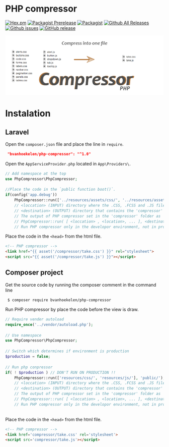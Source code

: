 

# PHP compressor
[![Hex.pm](https://img.shields.io/hexpm/l/plug.svg?maxAge=2592000&style=flat-square)](https://github.com/bvanhoekelen/php-compressor/blob/master/LICENSE)
[![Packagist Prerelease](https://img.shields.io/packagist/vpre/bvanhoekelen/php-compressor.svg?maxAge=2592000&style=flat-square)](https://packagist.org/packages/bvanhoekelen/php-compressor)
[![Packagist](https://img.shields.io/packagist/dt/bvanhoekelen/php-compressor.svg?maxAge=2592000&style=flat-square)](https://packagist.org/packages/bvanhoekelen/php-compressor)
[![Github All Releases](https://img.shields.io/github/downloads/bvanhoekelen/php-compressor/totlal.svg?maxAge=2592000&style=flat-square)](https://github.com/bvanhoekelen/php-compressor)
[![Github issues](https://img.shields.io/github/issues/bvanhoekelen/php-compressor.svg?maxAge=2592000&style=flat-square)](https://github.com/bvanhoekelen/php-compressor/issues)
[![GitHub release](https://img.shields.io/github/release/bvanhoekelen/php-compressor.svg?maxAge=2592000&style=flat-square)](https://github.com/bvanhoekelen/php-compressor)

<p align="center"><img src="/assets/banner.png" alt="php-compressor" /></p>

# Instalation

## Laravel
Open the `composer.json` file and place the line in `require`.
```json
 "bvanhoekelen/php-compressor": "^1.0"
```

Open the `AppServiceProvider.php` located in `App\Providers\`.
```php
// Add namespace at the top
use PhpCompressor\PhpCompressor;

//Place the code in the `public function boot()`.
if(config('app.debug'))
    PhpCompressor::run(['../resources/assets/css/', '../resources/assets/js/']);
    // <loccation> (INPUT) directory where the .CSS, .FCSS and .JS files are
    // <destination> (OUTPUT) directory that contains the 'compressor' folder.
    // The output of PHP compressor set in the 'compressor' folder as 'take.css' and 'take.js'
    // PhpCompressor::run( [ <loccation> , <location>, ... ], <destination> );
    // Run PHP compressor only in the developor environment, not in production!
```


Place the code in the `<head>` from the html file.
```html
<!-- PHP compressor -->
<link href="{{ asset('/compressor/take.css') }}" rel="stylesheet">
<script src="{{ asset('/compressor/take.js') }}"></script>
```

## Composer project
Get the source code by running the composer comment in the command line 
```{r, engine='bash', count_lines}
 $ composer require bvanhoekelen/php-compressor
```

Run PHP compressor by place the code before the view is draw.
```php
// Require vender autoload
require_once('../vendor/autoload.php');

// Use namespace
use PhpCompressor\PhpCompressor;

// Switch which determines if environment is production
$production = false;

// Run php conpressor
if( ! $production ) // DON'T RUN ON PRODUCTION !!
    PhpCompressor::run(['resources/css/', 'resources/js/'], 'public/');
    // <loccation> (INPUT) directory where the .CSS, .FCSS and .JS files are
    // <destination> (OUTPUT) directory that contains the 'compressor' folder.
    // The output of PHP compressor set in the 'compressor' folder as 'take.css' and 'take.js'
    // PhpCompressor::run( [ <loccation> , <location>, ... ], <destination> );
    // Run PHP compressor only in the developor environment, not in production!
    
```

Place the code in the `<head>` from the html file.
```html
<!-- PHP compressor -->
<link href='compressor/take.css' rel='stylesheet'>
<script src='compressor/take.js'></script>
```